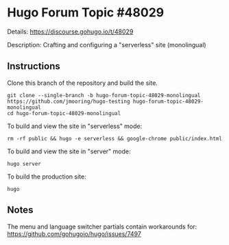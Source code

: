 # Hugo Forum Topic #48029

Details: <https://discourse.gohugo.io/t/48029>

Description: Crafting and configuring a "serverless" site (monolingual)

## Instructions

Clone this branch of the repository and build the site.

```text
git clone --single-branch -b hugo-forum-topic-48029-monolingual https://github.com/jmooring/hugo-testing hugo-forum-topic-48029-monolingual
cd hugo-forum-topic-48029-monolingual
```

To build and view the site in "serverless" mode:

```text
rm -rf public && hugo -e serverless && google-chrome public/index.html 
```

To build and view the site in "server" mode:

```text
hugo server
```

To build the production site:

```text
hugo
```

## Notes

The menu and language switcher partials contain workarounds for:
<https://github.com/gohugoio/hugo/issues/7497>
